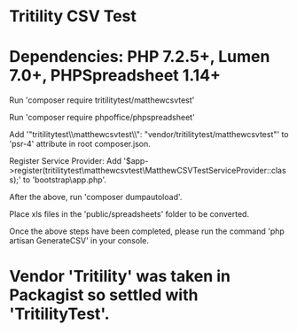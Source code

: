 # Tritility CSV Test

# Dependencies: PHP 7.2.5+, Lumen 7.0+, PHPSpreadsheet 1.14+

Run 'composer require tritilitytest/matthewcsvtest'

Run 'composer require phpoffice/phpspreadsheet'

Add '"tritilitytest\\\matthewcsvtest\\\\": "vendor/tritilitytest/matthewcsvtest"' to 'psr-4' attribute in root composer.json.

Register Service Provider: Add '$app->register(tritilitytest\matthewcsvtest\MatthewCSVTestServiceProvider::class);' to 'bootstrap\app.php'.

After the above, run 'composer dumpautoload'.

Place xls files in the 'public/spreadsheets' folder to be converted.

Once the above steps have been completed, please run the command 'php artisan GenerateCSV' in your console.

# Vendor 'Tritility' was taken in Packagist so settled with 'TritilityTest'.
